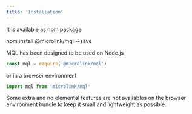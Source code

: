 ```yaml
---
title: 'Installation'
---
```


It is available as [npm package](https://www.npmjs.com/package/@microlink/react)

<Terminal>npm install @microlink/mql --save</Terminal>

MQL has been designed to be used on Node.js 

```js
const mql = require('@microlink/mql')
```

or in a browser environment

```js
import mql from 'microlink/mql'
```

Some extra and no elemental features are not availables on the browser environment bundle to keep it small and lightweight as possible.
